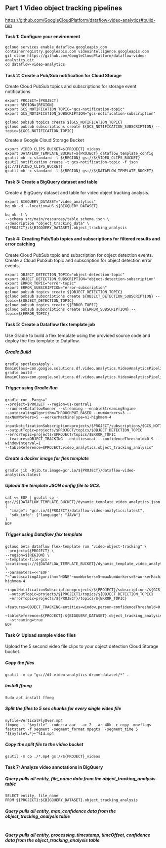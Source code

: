 ## Part 1 Video object tracking pipelines 

https://github.com/GoogleCloudPlatform/dataflow-video-analytics#build-run

#### Task 1: Configure your environment <br>

```
gcloud services enable dataflow.googleapis.com containerregistry.googleapis.com videointelligence.googleapis.com
git clone https://github.com/GoogleCloudPlatform/dataflow-video-analytics.git
cd dataflow-video-analytics
```
#### Task 2: Create a Pub/Sub notification for Cloud Storage <br>

Create Cloud PubSub topics and subscriptions for storage event notifications. <br>

```
export PROJECT=[PROJECT]
export REGION=[REGION]
export GCS_NOTIFICATION_TOPIC="gcs-notification-topic"
export GCS_NOTIFICATION_SUBSCRIPTION="gcs-notification-subscription"

gcloud pubsub topics create ${GCS_NOTIFICATION_TOPIC}
gcloud pubsub subscriptions create ${GCS_NOTIFICATION_SUBSCRIPTION} --topic=${GCS_NOTIFICATION_TOPIC}
```
Create a Google Cloud Storage Bucket <br>

```
export VIDEO_CLIPS_BUCKET=${PROJECT}_videos
export DATAFLOW_TEMPLATE_BUCKET=${PROJECT}_dataflow_template_config
gsutil mb -c standard -l ${REGION} gs://${VIDEO_CLIPS_BUCKET}
gsutil notification create -t gcs-notification-topic -f json gs://${VIDEO_CLIPS_BUCKET}
gsutil mb -c standard -l ${REGION} gs://${DATAFLOW_TEMPLATE_BUCKET}
```

#### Task 3: Create a BigQuery dataset and table <br>

Create a BigQuery dataset and table for video object tracking analysis.

```
export BIGQUERY_DATASET="video_analytics"
bq mk -d --location=US ${BIGQUERY_DATASET}

bq mk -t \
--schema src/main/resources/table_schema.json \
--description "object_tracking_data" \
${PROJECT}:${BIGQUERY_DATASET}.object_tracking_analysis
```

#### Task 4: Creating Pub/Sub topics and subscriptions for filtered results and error catching

Create Cloud PubSub topic and subscription for object detection events. <br>
Create a Cloud PubSub topic and subscription for object detection error events. <br>

```
export OBJECT_DETECTION_TOPIC="object-detection-topic"
export OBJECT_DETECTION_SUBSCRIPTION="object-detection-subscription"
export ERROR_TOPIC="error-topic"
export ERROR_SUBSCRIPTION="error-subscription"
gcloud pubsub topics create ${OBJECT_DETECTION_TOPIC}
gcloud pubsub subscriptions create ${OBJECT_DETECTION_SUBSCRIPTION} --topic=${OBJECT_DETECTION_TOPIC}
gcloud pubsub topics create ${ERROR_TOPIC}
gcloud pubsub subscriptions create ${ERROR_SUBSCRIPTION} --topic=${ERROR_TOPIC}
```

#### Task 5: Create a Dataflow flex template job <br>

Use Gradle to build a flex template using the provided source code and deploy the flex template to Dataflow.

##### Gradle Build <br>
```
gradle spotlessApply -DmainClass=com.google.solutions.df.video.analytics.VideoAnalyticsPipeline
gradle build -DmainClass=com.google.solutions.df.video.analytics.VideoAnalyticsPipeline
```
##### Trigger using Gradle Run <br>
```
gradle run -Pargs="
--project=$PROJECT --region=us-central1
--runner=DataflowRunner --streaming --enableStreamingEngine
--autoscalingAlgorithm=THROUGHPUT_BASED --numWorkers=3 --maxNumWorkers=5 --workerMachineType=n1-highmem-4
--inputNotificationSubscription=projects/$PROJECT/subscriptions/$GCS_NOTIFICATION_SUBSCRIPTION
--outputTopic=projects/$PROJECT/topics/$OBJECT_DETECTION_TOPIC
--errorTopic=projects/$PROJECT/topics/$ERROR_TOPIC
--features=OBJECT_TRACKING --entities=cat --confidenceThreshold=0.9 --windowInterval=1 
--tableReference=$PROJECT:video_analytics.object_tracking_analysis"
```
##### Create a docker image for flex template <br>
```
gradle jib -Djib.to.image=gcr.io/${PROJECT}/dataflow-video-analytics:latest
```
##### Upload the template JSON config file to GCS.<br>

```
cat << EOF | gsutil cp - gs://${DATAFLOW_TEMPLATE_BUCKET}/dynamic_template_video_analytics.json
{
  "image": "gcr.io/${PROJECT}/dataflow-video-analytics:latest",
  "sdk_info": {"language": "JAVA"}
}
EOF
```
##### Trigger using Dataflow flex template <br>

```
gcloud beta dataflow flex-template run "video-object-tracking" \
--project=${PROJECT} \
--region=${REGION} \
--template-file-gcs-location=gs://${DATAFLOW_TEMPLATE_BUCKET}/dynamic_template_video_analytics.json \
--parameters=<<'EOF'
^~^autoscalingAlgorithm="NONE"~numWorkers=5~maxNumWorkers=5~workerMachineType=n1-highmem-4
  ~inputNotificationSubscription=projects/${PROJECT}/subscriptions/${GCS_NOTIFICATION_SUBSCRIPTION}
  ~outputTopic=projects/${PROJECT}/topics/${OBJECT_DETECTION_TOPIC}
  ~errorTopic=projects/${PROJECT}/topics/${ERROR_TOPIC}
  ~features=OBJECT_TRACKING~entities=window,person~confidenceThreshold=0.9~windowInterval=1
  ~tableReference=${PROJECT}:${BIGQUERY_DATASET}.object_tracking_analysis
  ~streaming=true
EOF
```
#### Task 6: Upload sample video files <br>

Upload the 5 second video file clips to your object detection Cloud Storage bucket.

##### Copy the files 
```
gsutil -m cp "gs://df-video-analytics-drone-dataset/*" .
```

##### Install ffmeg

```
Sudo apt install ffmeg
```
##### Split the files to 5 sec chunks for every single video file
```
myfile=VerticalFlyOver.mp4  
ffmpeg -i "$myfile" -codec:a aac  -ac 2  -ar 48k -c copy -movflags faststart -f segment -segment_format mpegts  -segment_time 5 "${myfile%.*}~"%1d.mp4
```
##### Copy the split file to the video bucket

```
gsutil -m cp ./*.mp4 gs://${PROJECT}_videos
```

#### Task 7: Analyze video annotations in BigQuery <br>

##### Query pulls all entity, file_name data from the object_tracking_analysis table

```
SELECT entity, file_name
FROM ${PROJECT}:${BIGQUERY_DATASET}.object_tracking_analysis
```

##### Query pulls all entity, max_confidence data from the object_tracking_analysis table

```
```

##### Query pulls all entity, processing_timestamp, timeOffset, confidence data from the object_tracking_analysis table

```
```


